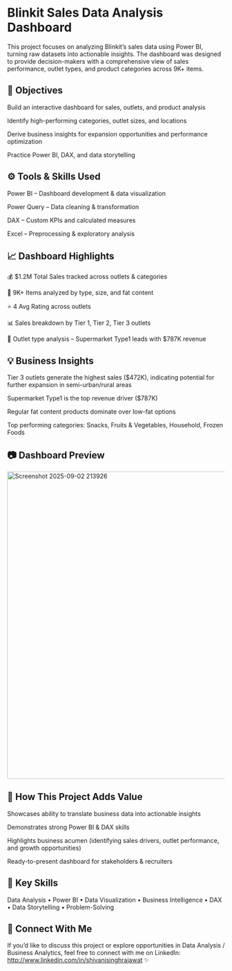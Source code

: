 # Blinkit Sales Data Analysis Dashboard
This project focuses on analyzing Blinkit’s sales data using Power BI, turning raw datasets into actionable insights. The dashboard was designed to provide decision-makers with a comprehensive view of sales performance, outlet types, and product categories across 9K+ items.

## 🎯 Objectives

Build an interactive dashboard for sales, outlets, and product analysis

Identify high-performing categories, outlet sizes, and locations

Derive business insights for expansion opportunities and performance optimization

Practice Power BI, DAX, and data storytelling

## ⚙️ Tools & Skills Used

 Power BI – Dashboard development & data visualization

 Power Query – Data cleaning & transformation

 DAX – Custom KPIs and calculated measures

 Excel – Preprocessing & exploratory analysis

## 📈 Dashboard Highlights

💰 $1.2M Total Sales tracked across outlets & categories

🛒 9K+ Items analyzed by type, size, and fat content

⭐ 4 Avg Rating across outlets

📊 Sales breakdown by Tier 1, Tier 2, Tier 3 outlets

🏬 Outlet type analysis – Supermarket Type1 leads with $787K revenue

## 💡 Business Insights

Tier 3 outlets generate the highest sales ($472K), indicating potential for further expansion in semi-urban/rural areas

Supermarket Type1 is the top revenue driver ($787K)

Regular fat content products dominate over low-fat options

Top performing categories: Snacks, Fruits & Vegetables, Household, Frozen Foods

## 📷 Dashboard Preview
<img width="1229" height="710" alt="Screenshot 2025-09-02 213926" src="https://github.com/user-attachments/assets/0af32ede-465e-40e1-a4d0-e1a10cf5b8aa" />



## 🚀 How This Project Adds Value

Showcases ability to translate business data into actionable insights

Demonstrates strong Power BI & DAX skills

Highlights business acumen (identifying sales drivers, outlet performance, and growth opportunities)

Ready-to-present dashboard for stakeholders & recruiters

## 📌 Key Skills

Data Analysis • Power BI • Data Visualization • Business Intelligence • DAX • Data Storytelling • Problem-Solving

## 🔗 Connect With Me

If you’d like to discuss this project or explore opportunities in Data Analysis / Business Analytics, feel free to connect with me on LinkedIn: http://www.linkedin.com/in/shivanisinghrajawat
 ✨
